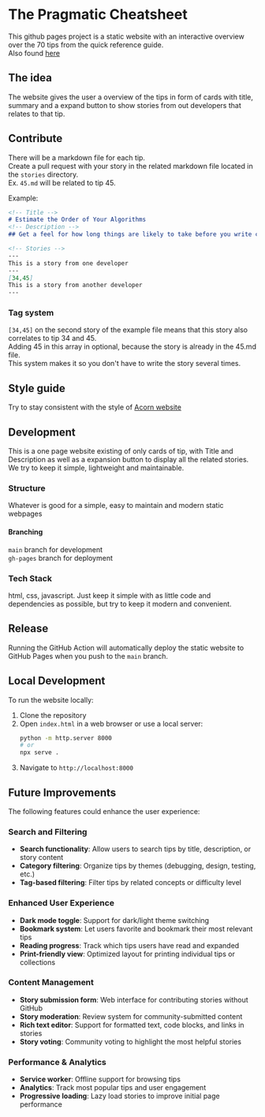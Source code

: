 # The Pragmatic Cheatsheet

This github pages project is a static website with an interactive overview over the 70 tips from the quick reference guide.   
Also found [here](https://www.khoury.northeastern.edu/home/lieber/courses/csg110/sp08/Pragmatic%20Quick%20Reference.htm)

## The idea
The website gives the user a overview of the tips in form of cards with title, summary and a expand button to show stories from out developers that relates to that tip.

## Contribute
There will be a markdown file for each tip.   
Create a pull request with your story in the related markdown file located in the ```stories``` directory.  
Ex. ```45.md``` will be related to tip 45.

Example:
```markdown
<!-- Title -->
# Estimate the Order of Your Algorithms
<!-- Description -->
## Get a feel for how long things are likely to take before you write code.

<!-- Stories -->
---
This is a story from one developer
---
[34,45]
This is a story from another developer
---
```
### Tag system
```[34,45]``` on the second story of the example file means that this story also correlates to tip 34 and 45.  
Adding 45 in this array in optional, because the story is already in the 45.md file.   
This system makes it so you don't have to write the story several times.

## Style guide
Try to stay consistent with the style of [Acorn website](https://www.acorntechnology.se/)

## Development
This is a one page website existing of only cards of tip, with Title and Description as well as a expansion button to display all the related stories.   
We try to keep it simple, lightweight and maintainable.

### Structure
Whatever is good for a simple, easy to maintain and modern static webpages
#### Branching
```main``` branch for development   
```gh-pages``` branch for deployment

### Tech Stack
html, css, javascript.
Just keep it simple with as little code and dependencies as possible, but try to keep it modern and convenient.

## Release
Running the GitHub Action will automatically deploy the static website to GitHub Pages when you push to the `main` branch.

## Local Development
To run the website locally:
1. Clone the repository
2. Open `index.html` in a web browser or use a local server:
   ```bash
   python -m http.server 8000
   # or
   npx serve .
   ```
3. Navigate to `http://localhost:8000`

## Future Improvements
The following features could enhance the user experience:

### Search and Filtering
- **Search functionality**: Allow users to search tips by title, description, or story content
- **Category filtering**: Organize tips by themes (debugging, design, testing, etc.)
- **Tag-based filtering**: Filter tips by related concepts or difficulty level

### Enhanced User Experience  
- **Dark mode toggle**: Support for dark/light theme switching
- **Bookmark system**: Let users favorite and bookmark their most relevant tips
- **Reading progress**: Track which tips users have read and expanded
- **Print-friendly view**: Optimized layout for printing individual tips or collections

### Content Management
- **Story submission form**: Web interface for contributing stories without GitHub
- **Story moderation**: Review system for community-submitted content
- **Rich text editor**: Support for formatted text, code blocks, and links in stories
- **Story voting**: Community voting to highlight the most helpful stories

### Performance & Analytics
- **Service worker**: Offline support for browsing tips
- **Analytics**: Track most popular tips and user engagement
- **Progressive loading**: Lazy load stories to improve initial page performance